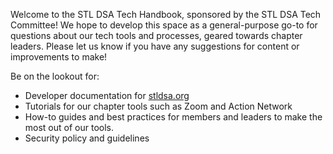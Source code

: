 Welcome to the STL DSA Tech Handbook, sponsored by the STL DSA Tech Committee! We hope to develop this space as a general-purpose go-to for questions about our tech tools and processes, geared towards chapter leaders. Please let us know if you have any suggestions for content or improvements to make!

Be on the lookout for:

- Developer documentation for [stldsa.org](https://stldsa.org)
- Tutorials for our chapter tools such as Zoom and Action Network
- How-to guides and best practices for members and leaders to make the most out of our tools.
- Security policy and guidelines

